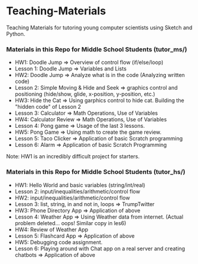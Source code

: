 # Teaching-Materials
Teaching Materials for tutoring young computer scientists using Sketch and Python.

### Materials in this Repo for Middle School Students (tutor_ms/)
- HW1: Doodle Jump => Overview of control flow (if/else/loop)
- Lesson 1: Doodle Jump => Variables and Lists
- HW2: Doodle Jump => Analyze what is in the code (Analyzing written code)
- Lesson 2: Simple Moving & Hide and Seek => graphics control and positioning (hide/show, glide, x-position, y-position, etc.)
- HW3: Hide the Cat => Using garphics control to hide cat. Building the "hidden code" of Lesson 2
- Lesson 3: Calculator => Math Operations, Use of Variables
- HW4: Calculator Review => Math Operations, Use of Variables
- Lesson 4: Pong game => Usage of the last 3 lessons.
- HW5: Pong Game => Using math to create the game review.
- Lesson 5: Taco Clicker => Application of basic Scratch programming
- Lesson 6: Alarm => Application of basic Scratch Programming

Note: HW1 is an incredibly difficult project for starters.

### Materials in this Repo for Middle School Students (tutor_hs/)
- HW1: Hello World and basic variables (string/int/real)
- Lesson 2: input/inequalities/arithmetic/control flow
- HW2: input/inequalities/arithmetic/control flow
- Lesson 3: list, string, in and not in, loops => TrumpTwitter
- HW3: Phone Directory App => Application of above
- Lesson 4: Weather App => Using Weather data from internet. (Actual problem deleted… oops! Similar copy in les6)
- HW4: Review of Weather App
- Lesson 5: Flashcard App => Application of above
- HW5: Debugging code assignment.
- Lesson 6: Playing around with Chat app on a real server and creating chatbots => Application of above